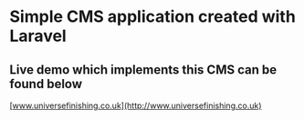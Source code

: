 ﻿# Simple CMS application created with Laravel
## Live demo which implements this CMS can be found below

[www.universefinishing.co.uk](http://www.universefinishing.co.uk)